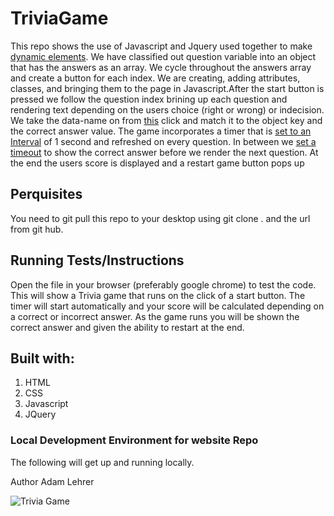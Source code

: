 # TriviaGame
This repo shows the use of Javascript and Jquery used together to make <a href="https://www.w3schools.com/jquery/jquery_dom_add.asp">dynamic elements</a>. We have classified out question variable into an object that has the answers as an array. We cycle throughout the answers array and create a button for each index. We are creating, adding attributes, classes, and bringing them to the page in Javascript.After the start button is pressed we  follow the question index brining up each question and rendering text depending on the users choice (right or wrong) or indecision. We take the data-name on from <a href="https://stackoverflow.com/questions/12481439/jquery-this-keyword">this</a> click and match it to the object key and the correct answer value. The game incorporates a timer that is <a href="https://www.w3schools.com/jsref/met_win_setinterval.asp">set to an Interval</a>  of 1 second and refreshed on every question. In between we <a href="https://www.w3schools.com/jsref/met_win_settimeout.asp">set a timeout</a>  to show the correct answer before we render the next question. At the end the users score is displayed and a restart game button pops up 

## Perquisites
You need to git pull this repo to your desktop using git clone . and the url from git hub. 

## Running Tests/Instructions
Open the file in  your browser (preferably google chrome) to test the code.
This will show a Trivia game that runs on the click of a start button. The timer will start automatically and your score will be calculated depending on a correct or incorrect answer. As the game runs you will be shown the correct answer and given the ability to restart at the end. 

## Built with:
<ol>
<li> HTML 
<li> CSS 
<li> Javascript
<li> JQuery
</ol>

### Local Development Environment for website Repo
The following will get up and running locally.

Author
Adam Lehrer

![Trivia Game](/assets/images/Trivia_Game.png)
